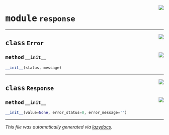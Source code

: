 <!-- markdownlint-disable -->

<a href="https://github.com/mainflux/sdk-py/blob/main/mainflux/response.py#L0"><img align="right" style="float:right;" src="https://img.shields.io/badge/-source-cccccc?style=flat-square"></a>

# <kbd>module</kbd> `response`






---

<a href="https://github.com/mainflux/sdk-py/blob/main/mainflux/response.py#L1"><img align="right" style="float:right;" src="https://img.shields.io/badge/-source-cccccc?style=flat-square"></a>

## <kbd>class</kbd> `Error`




<a href="https://github.com/mainflux/sdk-py/blob/main/mainflux/response.py#L2"><img align="right" style="float:right;" src="https://img.shields.io/badge/-source-cccccc?style=flat-square"></a>

### <kbd>method</kbd> `__init__`

```python
__init__(status, message)
```









---

<a href="https://github.com/mainflux/sdk-py/blob/main/mainflux/response.py#L7"><img align="right" style="float:right;" src="https://img.shields.io/badge/-source-cccccc?style=flat-square"></a>

## <kbd>class</kbd> `Response`




<a href="https://github.com/mainflux/sdk-py/blob/main/mainflux/response.py#L8"><img align="right" style="float:right;" src="https://img.shields.io/badge/-source-cccccc?style=flat-square"></a>

### <kbd>method</kbd> `__init__`

```python
__init__(value=None, error_status=0, error_message='')
```











---

_This file was automatically generated via [lazydocs](https://github.com/ml-tooling/lazydocs)._
